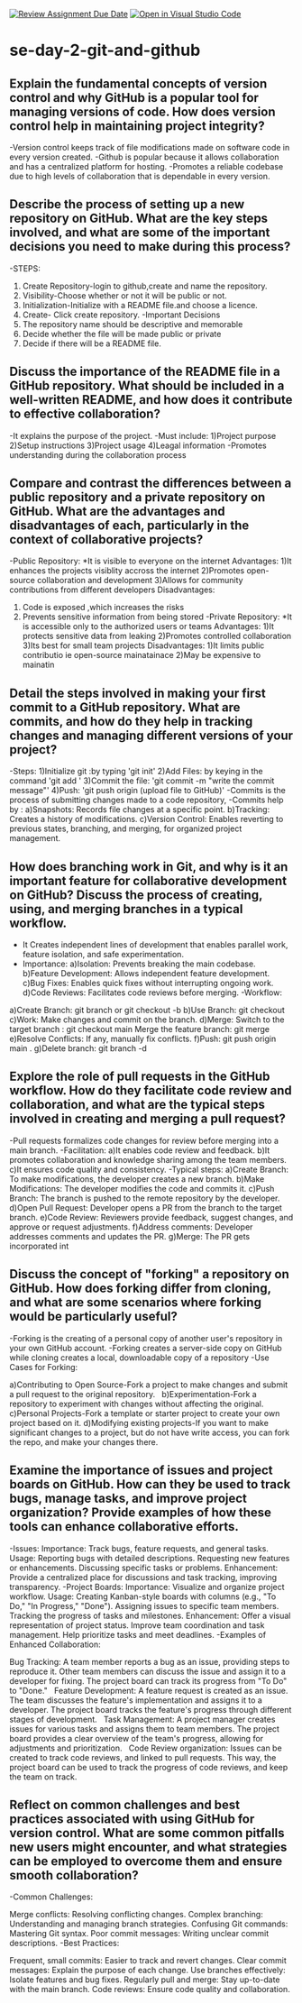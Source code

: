 [![Review Assignment Due Date](https://classroom.github.com/assets/deadline-readme-button-22041afd0340ce965d47ae6ef1cefeee28c7c493a6346c4f15d667ab976d596c.svg)](https://classroom.github.com/a/8wgCKhpZ)
[![Open in Visual Studio Code](https://classroom.github.com/assets/open-in-vscode-2e0aaae1b6195c2367325f4f02e2d04e9abb55f0b24a779b69b11b9e10269abc.svg)](https://classroom.github.com/online_ide?assignment_repo_id=18651048&assignment_repo_type=AssignmentRepo)
# se-day-2-git-and-github
## Explain the fundamental concepts of version control and why GitHub is a popular tool for managing versions of code. How does version control help in maintaining project integrity?
-Version control keeps track of file modifications made on software code in every version created.
-Github is popular because it allows collaboration and has a centralized platform for hosting.
-Promotes a reliable codebase due to high levels of collaboration that is dependable in every version.


## Describe the process of setting up a new repository on GitHub. What are the key steps involved, and what are some of the important decisions you need to make during this process?
-STEPS:
1) Create Repository-login to github,create and name the repository.
2) Visibility-Choose whether or not it will be public or not.
3) Initialization-Initialize with a README file.and choose a licence.
4) Create- Click create repository.
-Important Decisions
1) The repository name should be descriptive and memorable
2) Decide whether the file will be made public or private
3) Decide if there will be a README file.


## Discuss the importance of the README file in a GitHub repository. What should be included in a well-written README, and how does it contribute to effective collaboration?
-It explains the purpose of the project.
-Must include:
 1)Project purpose
 2)Setup instructions
 3)Project usage
 4)Leagal information
-Promotes understanding during the collaboration process


## Compare and contrast the differences between a public repository and a private repository on GitHub. What are the advantages and disadvantages of each, particularly in the context of collaborative projects?
-Public Repository:
*It is visible to everyone on the internet
Advantages:
1)It enhances the projects visiblity accross the internet
2)Promotes open-source collaboration and development
3)Allows for community contributions from different developers
Disadvantages:
1) Code is exposed ,which increases the risks
2) Prevents sensitive information from being stored
-Private Repository:
*It is accessible only to the authorized users or teams
Advantages:
1)It protects sensitive data from leaking
2)Promotes controlled collaboration
3)Its best for small team projects
Disadvantages:
1)It limits public contributio ie open-source mainatainace
2)May be expensive to mainatin 


## Detail the steps involved in making your first commit to a GitHub repository. What are commits, and how do they help in tracking changes and managing different versions of your project?
-Steps:
1)Initialize git :by typing 'git init'
2)Add Files: by keying in the command 'git add <files>'
3)Commit the file: 'git commit -m "write the commit message"'
4)Push: 'git push origin <branch> (upload file to GitHub)'
-Commits is the process of submitting changes made to a code repository,
-Commits help by :
a)Snapshots: Records file changes at a specific point.
b)Tracking: Creates a history of modifications.
c)Version Control: Enables reverting to previous states, branching, and merging, for organized project management.


## How does branching work in Git, and why is it an important feature for collaborative development on GitHub? Discuss the process of creating, using, and merging branches in a typical workflow.
- It Creates independent lines of development that enables parallel work, feature isolation, and safe experimentation.
- Importance:
a)Isolation: Prevents breaking the main codebase.   
b)Feature Development: Allows independent feature development.   
c)Bug Fixes: Enables quick fixes without interrupting ongoing work.
d)Code Reviews: Facilitates code reviews before merging.
-Workflow:

a)Create Branch: git branch <branch-name> or git checkout -b <branch-name> 
b)Use Branch: git checkout <branch-name>
c)Work: Make changes and commit on the branch.
d)Merge:
Switch to the target branch : git checkout main
Merge the feature branch: git merge <branch-name>
e)Resolve Conflicts: If any, manually fix conflicts.
f)Push: git push origin main .
g)Delete branch: git branch -d <branch-name>


## Explore the role of pull requests in the GitHub workflow. How do they facilitate code review and collaboration, and what are the typical steps involved in creating and merging a pull request?
-Pull requests formalizes code changes for review before merging into a main branch.
-Facilitation:
a)It enables code review and feedback.
b)It promotes collaboration and knowledge sharing among the team members.
c)It ensures code quality and consistency.
-Typical steps:
a)Create Branch: To make modifications, the developer creates a new branch.
b)Make Modifications: The developer modifies the code and commits it.
c)Push Branch: The branch is pushed to the remote repository by the developer.
d)Open Pull Request: Developer opens a PR from the branch to the target branch.
e)Code Review: Reviewers provide feedback, suggest changes, and approve or request adjustments.
f)Address comments: Developer addresses comments and updates the PR.
g)Merge: The PR gets incorporated int


## Discuss the concept of "forking" a repository on GitHub. How does forking differ from cloning, and what are some scenarios where forking would be particularly useful?
-Forking is the creating of a personal copy of another user's repository in your own GitHub account.
-Forking creates a server-side copy on GitHub while cloning creates a local, downloadable copy of a repository
-Use Cases for Forking:

a)Contributing to Open Source-Fork a project to make changes and submit a pull request to the original repository.   
b)Experimentation-Fork a repository to experiment with changes without affecting the original.   
c)Personal Projects-Fork a template or starter project to create your own project based on it.
d)Modifying existing projects-If you want to make significant changes to a project, but do not have write access, you can fork the repo, and make your changes there.


## Examine the importance of issues and project boards on GitHub. How can they be used to track bugs, manage tasks, and improve project organization? Provide examples of how these tools can enhance collaborative efforts.
-Issues:
Importance: Track bugs, feature requests, and general tasks.   
Usage:
Reporting bugs with detailed descriptions.
Requesting new features or enhancements.
Discussing specific tasks or problems.
Enhancement: Provide a centralized place for discussions and task tracking, improving transparency.
-Project Boards:
Importance: Visualize and organize project workflow.
Usage:
Creating Kanban-style boards with columns (e.g., "To Do," "In Progress," "Done").
Assigning issues to specific team members.
Tracking the progress of tasks and milestones.
Enhancement:
Offer a visual representation of project status.
Improve team coordination and task management.
Help prioritize tasks and meet deadlines.
-Examples of Enhanced Collaboration:

Bug Tracking: A team member reports a bug as an issue, providing steps to reproduce it. Other team members can discuss the issue and assign it to a developer for fixing. The project board can track its progress from "To Do" to "Done."   
Feature Development: A feature request is created as an issue. The team discusses the feature's implementation and assigns it to a developer. The project board tracks the feature's progress through different stages of development.   
Task Management: A project manager creates issues for various tasks and assigns them to team members. The project board provides a clear overview of the team's progress, allowing for adjustments and prioritization.   
Code Review organization: Issues can be created to track code reviews, and linked to pull requests.
 This way, the project board can be used to track the progress of code reviews, and keep the team on track.   


## Reflect on common challenges and best practices associated with using GitHub for version control. What are some common pitfalls new users might encounter, and what strategies can be employed to overcome them and ensure smooth collaboration?
-Common Challenges:

Merge conflicts: Resolving conflicting changes.
Complex branching: Understanding and managing branch strategies.
Confusing Git commands: Mastering Git syntax.
Poor commit messages: Writing unclear commit descriptions.
-Best Practices:

Frequent, small commits: Easier to track and revert changes.
Clear commit messages: Explain the purpose of each change.
Use branches effectively: Isolate features and bug fixes.
Regularly pull and merge: Stay up-to-date with the main branch.
Code reviews: Ensure code quality and collaboration.
